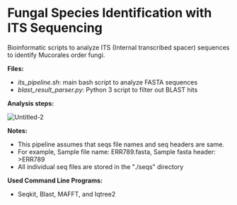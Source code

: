 # Fungal Species Identification with ITS Sequencing
Bioinformatic scripts to analyze ITS (Internal transcribed spacer) sequences to identify Mucorales order fungi. 

**Files:**
- _its_pipeline.sh_: main bash script to analyze FASTA sequences
- _blast_result_parser.py_: Python 3 script to filter out BLAST hits

**Analysis steps:**

![Untitled-2](https://github.com/osmanmerdan/Fungal-ITS-Sequence-Analysis/assets/91588759/c6114cdf-8b3a-4132-9a28-b19b5950a791)


**Notes:**

- This pipeline assumes that seqs file names and seq headers are same.
- For example, Sample file name: ERR789.fasta, Sample fasta header: >ERR789
- All individual seq files are stored in the "./seqs" directory

**Used Command Line Programs:**
- Seqkit, Blast, MAFFT, and Iqtree2
